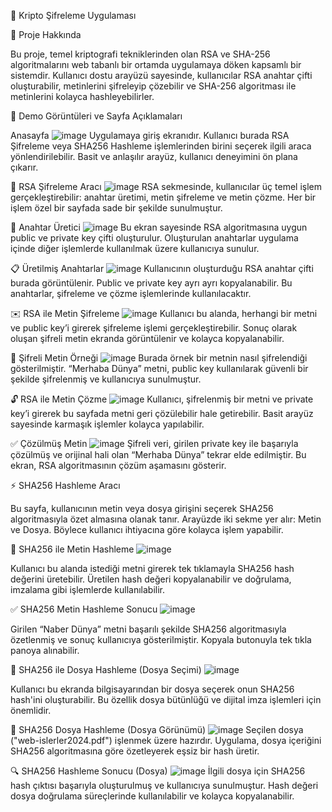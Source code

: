 🔐 Kripto Şifreleme Uygulaması

🚀 Proje Hakkında

Bu proje, temel kriptografi tekniklerinden olan RSA ve SHA-256 algoritmalarını web tabanlı bir ortamda uygulamaya döken kapsamlı bir sistemdir.
Kullanıcı dostu arayüzü sayesinde, kullanıcılar RSA anahtar çifti oluşturabilir, metinlerini şifreleyip çözebilir ve SHA-256 algoritması ile metinlerini kolayca hashleyebilirler.

🎥 Demo Görüntüleri ve Sayfa Açıklamaları

Anasayfa
![image](https://github.com/user-attachments/assets/d85616fe-651c-42d9-bd02-5ae37a01d75f)
Uygulamaya giriş ekranıdır. Kullanıcı burada RSA Şifreleme veya SHA256 Hashleme işlemlerinden birini seçerek ilgili araca yönlendirilebilir. Basit ve anlaşılır arayüz, kullanıcı deneyimini ön plana çıkarır.

🔐 RSA Şifreleme Aracı
![image](https://github.com/user-attachments/assets/1c108cf5-3838-469d-a835-3f9b1f433365)
RSA sekmesinde, kullanıcılar üç temel işlem gerçekleştirebilir: anahtar üretimi, metin şifreleme ve metin çözme. Her bir işlem özel bir sayfada sade bir şekilde sunulmuştur.

🧪 Anahtar Üretici
![image](https://github.com/user-attachments/assets/cb0a2e94-9bd2-4b12-8133-b66440c45b12)
Bu ekran sayesinde RSA algoritmasına uygun public ve private key çifti oluşturulur. Oluşturulan anahtarlar uygulama içinde diğer işlemlerde kullanılmak üzere kullanıcıya sunulur.


📋 Üretilmiş Anahtarlar
![image](https://github.com/user-attachments/assets/e23a35b5-ad2a-4e2e-83ea-69925bedb872)
Kullanıcının oluşturduğu RSA anahtar çifti burada görüntülenir. Public ve private key ayrı ayrı kopyalanabilir. Bu anahtarlar, şifreleme ve çözme işlemlerinde kullanılacaktır.

✉️ RSA ile Metin Şifreleme
![image](https://github.com/user-attachments/assets/522474f2-131c-4f60-9cfe-cc8c0d83daef)
Kullanıcı bu alanda, herhangi bir metni ve public key’i girerek şifreleme işlemi gerçekleştirebilir. Sonuç olarak oluşan şifreli metin ekranda görüntülenir ve kolayca kopyalanabilir.

🔐 Şifreli Metin Örneği
![image](https://github.com/user-attachments/assets/7f936f93-404d-490c-bdf0-14be81fe8c79)
Burada örnek bir metnin nasıl şifrelendiği gösterilmiştir. “Merhaba Dünya” metni, public key kullanılarak güvenli bir şekilde şifrelenmiş ve kullanıcıya sunulmuştur.

🔓 RSA ile Metin Çözme
![image](https://github.com/user-attachments/assets/0c718cd2-e7f1-480a-9909-26576564f77f)
Kullanıcı, şifrelenmiş bir metni ve private key’i girerek bu sayfada metni geri çözülebilir hale getirebilir. Basit arayüz sayesinde karmaşık işlemler kolayca yapılabilir.


✅ Çözülmüş Metin
![image](https://github.com/user-attachments/assets/5d4c005f-7e68-4277-8fc9-38edace418fa)
Şifreli veri, girilen private key ile başarıyla çözülmüş ve orijinal hali olan “Merhaba Dünya” tekrar elde edilmiştir. Bu ekran, RSA algoritmasının çözüm aşamasını gösterir.


⚡ SHA256 Hashleme Aracı

Bu sayfa, kullanıcının metin veya dosya girişini seçerek SHA256 algoritmasıyla özet almasına olanak tanır. Arayüzde iki sekme yer alır: Metin ve Dosya. Böylece kullanıcı ihtiyacına göre kolayca işlem yapabilir.

📝 SHA256 ile Metin Hashleme
![image](https://github.com/user-attachments/assets/e7ca3971-5a2f-4692-8416-731c40b209b1)

Kullanıcı bu alanda istediği metni girerek tek tıklamayla SHA256 hash değerini üretebilir. Üretilen hash değeri kopyalanabilir ve doğrulama, imzalama gibi işlemlerde kullanılabilir.

✅ SHA256 Metin Hashleme Sonucu
![image](https://github.com/user-attachments/assets/9c4a4942-5d1b-4a13-abb2-6e560cce2d2e)

Girilen “Naber Dünya” metni başarılı şekilde SHA256 algoritmasıyla özetlenmiş ve sonuç kullanıcıya gösterilmiştir. Kopyala butonuyla tek tıkla panoya alınabilir.

📁 SHA256 ile Dosya Hashleme (Dosya Seçimi)
![image](https://github.com/user-attachments/assets/df7401e7-738b-49e0-9485-2fcf8f90c401)

Kullanıcı bu ekranda bilgisayarından bir dosya seçerek onun SHA256 hash'ini oluşturabilir. Bu özellik dosya bütünlüğü ve dijital imza işlemleri için önemlidir.

📄 SHA256 Dosya Hashleme (Dosya Görünümü)
![image](https://github.com/user-attachments/assets/79bd3d5a-5767-4bf0-8dd4-42f3ddd92200)
Seçilen dosya ("web-islerler2024.pdf") işlenmek üzere hazırdır. Uygulama, dosya içeriğini SHA256 algoritmasına göre özetleyerek eşsiz bir hash üretir.

🔍 SHA256 Hashleme Sonucu (Dosya)
![image](https://github.com/user-attachments/assets/eb924e95-abac-4c04-822b-7d5cceebd203)
İlgili dosya için SHA256 hash çıktısı başarıyla oluşturulmuş ve kullanıcıya sunulmuştur. Hash değeri dosya doğrulama süreçlerinde kullanılabilir ve kolayca kopyalanabilir.
